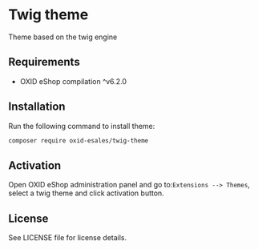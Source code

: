 # Twig theme
Theme based on the twig engine

## Requirements

* OXID eShop compilation ^v6.2.0

## Installation

Run the following command to install theme:

```bash
composer require oxid-esales/twig-theme
```

## Activation

Open OXID eShop administration panel and go to:`Extensions --> Themes`,
select a twig theme and click activation button.

## License

See LICENSE file for license details.
